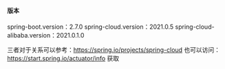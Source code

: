 #### 版本
spring-boot.version：2.7.0
spring-cloud.version：2021.0.5
spring-cloud-alibaba.version：2021.0.1.0

三者对于关系可以参考：https://spring.io/projects/spring-cloud
也可以访问：https://start.spring.io/actuator/info 获取
